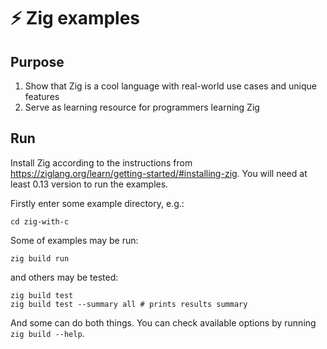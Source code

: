 # ⚡ Zig examples

## Purpose
1. Show that Zig is a cool language with real-world use cases and unique features
2. Serve as learning resource for programmers learning Zig

## Run
Install Zig according to the instructions from https://ziglang.org/learn/getting-started/#installing-zig. You will need at least 0.13 version to run the examples.

Firstly enter some example directory, e.g.:
```
cd zig-with-c
```
Some of examples may be run:
```
zig build run
```
and others may be tested:
```
zig build test
zig build test --summary all # prints results summary
```
And some can do both things. You can check available options by running `zig build --help`.
